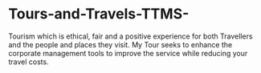 # Tours-and-Travels-TTMS-
Tourism which is ethical, fair and a positive experience for both Travellers and the people and places they visit. My Tour seeks to enhance the corporate management tools to improve the service while reducing your travel costs. 
